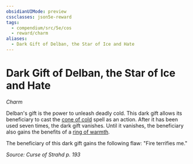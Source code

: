 ```yaml
---
obsidianUIMode: preview
cssclasses: json5e-reward
tags:
  - compendium/src/5e/cos
  - reward/charm
aliases:
  - Dark Gift of Delban, the Star of Ice and Hate
---
```

# Dark Gift of Delban, the Star of Ice and Hate
*Charm*  

Delban's gift is the power to unleash deadly cold. This dark gift allows its beneficiary to cast the [cone of cold](2-Mechanics/CLI/spells/cone-of-cold.md) spell as an action. After it has been used seven times, the dark gift vanishes. Until it vanishes, the beneficiary also gains the benefits of a [ring of warmth](2-Mechanics/CLI/items/ring-of-warmth.md).

The beneficiary of this dark gift gains the following flaw: "Fire terrifies me."

*Source: Curse of Strahd p. 193*